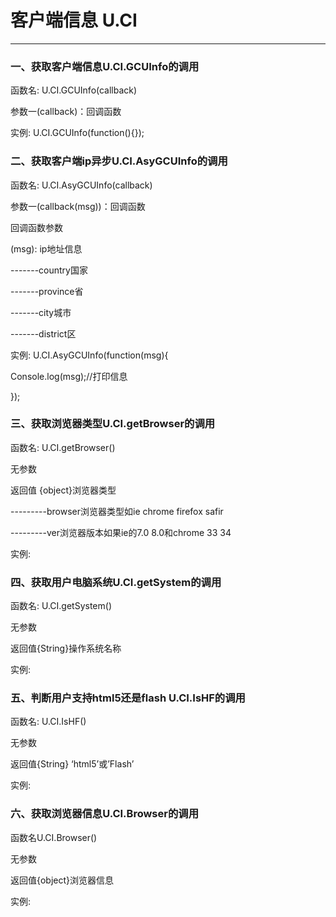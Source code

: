 # 客户端信息 U.CI

---

### 一、获取客户端信息U.CI.GCUInfo的调用

函数名: U.CI.GCUInfo\(callback\)

参数一\(callback\)：回调函数

实例: U.CI.GCUInfo\(function\(\){}\);

### 二、获取客户端ip异步U.CI.AsyGCUInfo的调用

函数名: U.CI.AsyGCUInfo\(callback\)

参数一\(callback\(msg\)\)：回调函数

回调函数参数

\(msg\): ip地址信息

-------country国家

-------province省

-------city城市

-------district区

实例: U.CI.AsyGCUInfo\(function\(msg\){

Console.log\(msg\);//打印信息

}\);

### 三、获取浏览器类型U.CI.getBrowser的调用

函数名: U.CI.getBrowser\(\)

无参数

返回值 {object}浏览器类型

---------browser浏览器类型如ie chrome firefox safir

---------ver浏览器版本如果ie的7.0 8.0和chrome 33 34

实例:

### 四、获取用户电脑系统U.CI.getSystem的调用

函数名: U.CI.getSystem\(\)

无参数

返回值{String}操作系统名称

实例:

### 五、判断用户支持html5还是flash U.CI.IsHF的调用

函数名: U.CI.IsHF\(\)

无参数

返回值{String} ‘html5’或’Flash’

实例:

### 六、获取浏览器信息U.CI.Browser的调用

函数名U.CI.Browser\(\)

无参数

返回值{object}浏览器信息

实例:



